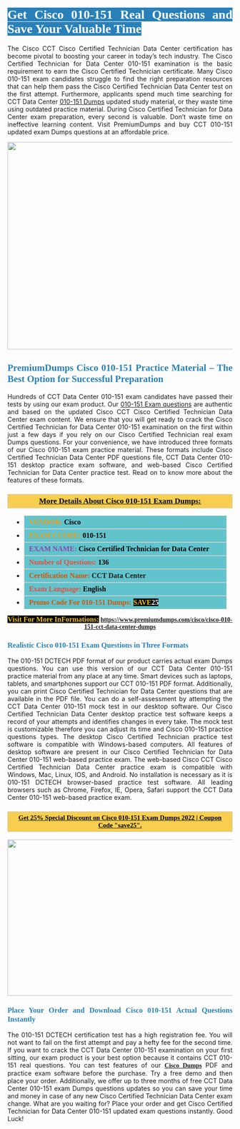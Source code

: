 <h1 style="text-align: justify;"><span style="color:#ffffff;"><span style="font-family:Georgia,serif;"><strong><span style="background-color:#2980b9;">Get Cisco 010-151 Real Questions and Save Your Valuable Time</span></strong></span></span></h1>

<p style="text-align: justify;">The Cisco CCT Cisco Certified Technician Data Center certification has become pivotal to boosting your career in today’s tech industry. The Cisco Certified Technician for Data Center 010-151 examination is the basic requirement to earn the Cisco Certified Technician certificate. Many Cisco 010-151 exam candidates struggle to find the right preparation resources that can help them pass the Cisco Certified Technician Data Center test on the first attempt. Furthermore, applicants spend much time searching for CCT Data Center <a href="https://www.premiumdumps.com/cisco/cisco-010-151-cct-data-center-dumps">010-151 Dumps</a> updated study material, or they waste time using outdated practice material. During Cisco Certified Technician for Data Center exam preparation, every second is valuable. Don’t waste time on ineffective learning content. Visit PremiumDumps and buy CCT 010-151 updated exam Dumps questions at an affordable price.</p>

<p style="text-align: center;"><a href="https://www.premiumdumps.com/cisco/cisco-010-151-cct-data-center-dumps"><img alt="" src="https://i.imgur.com/KJGzbJ2.jpeg" style="width: 700px; height: 465px;" /></a></p>

<h2 style="text-align: justify;"><span style="color:#2980b9;"><span style="font-family:Georgia,serif;"><strong>PremiumDumps Cisco 010-151 Practice Material – The Best Option for Successful Preparation</strong></span></span></h2>

<p style="text-align: justify;">Hundreds of CCT Data Center 010-151 exam candidates have passed their tests by using our exam product. Our <a href="https://www.premiumdumps.com/cisco/cisco-010-151-cct-data-center-dumps">010-151 Exam questions</a> are authentic and based on the updated Cisco CCT Cisco Certified Technician Data Center exam content. We ensure that you will get ready to crack the Cisco Certified Technician for Data Center 010-151 examination on the first within just a few days if you rely on our Cisco Certified Technician real exam Dumps questions. For your convenience, we have introduced three formats of our Cisco 010-151 exam practice material. These formats include Cisco Certified Technician Data Center PDF questions file, CCT Data Center 010-151 desktop practice exam software, and web-based Cisco Certified Technician for Data Center practice test. Read on to know more about the features of these formats.</p>

<h3 style="background: #f7ce50; border: 1px solid rgb(204, 204, 204); padding: 5px 10px; text-align: center;"><span style="font-family:Georgia,serif;"><u><u><span style="color:#000000;"><span style="font-size:11pt"><span style="line-height:normal"><b><span style="font-size:13.0pt"><span cambria="">More Details About Cisco 010-151 Exam Dumps:</span></span></b></span></span></span></u></u></span></h3>

<ul>
	<li style="margin:0cm 10pt">
	<div style="background:#61c4cd; border: 1px solid rgb(204, 204, 204); padding: 5px 10px; text-align: justify;"><span style="font-family:Georgia,serif;"><span style="font-size:11pt"><span style="line-height:normal"><b><span style="font-size:12.0pt"><span new="" roman="" times=""><span style="color:#f39c12;">VENDOR:</span> <span style="color:#000000;">Cisco</span></span></span></b></span></span></span></div>
	</li>
	<li style="margin:0cm 10pt">
	<div style="background: #61c4cd; border: 1px solid rgb(204, 204, 204); padding: 5px 10px; text-align: justify;"><span style="font-family:Georgia,serif;"><span style="font-size:11pt"><span style="line-height:normal"><b><span style="font-size:12.0pt"><span new="" roman="" times=""><span style="color:#f39c12;">EXAM CCODE:</span> <span style="color:#000000;">010-151</span></span></span></b></span></span></span></div>
	</li>
	<li style="margin:0cm 10pt">
	<div style="background: #61c4cd; border: 1px solid rgb(204, 204, 204); padding: 5px 10px; text-align: justify;"><span style="font-family:Georgia,serif;"><span style="font-size:11pt"><span style="line-height:normal"><b><span style="font-size:12.0pt"><span new="" roman="" times=""><span style="color:#8e44ad;">EXAM NAME:</span> <span style="color:#000000;">Cisco Certified Technician for Data Center</span></span></span></b></span></span></span></div>
	</li>
	<li style="margin:0cm 10pt">
	<div style="background: #61c4cd; border: 1px solid rgb(204, 204, 204); padding: 5px 10px;"><span style="font-family:Georgia,serif;"><span style="font-size:11pt"><span style="line-height:normal"><b><span style="font-size:12.0pt"><span new="" roman="" times=""><span style="color:#e74c3c;">Number of Questions:</span><span style="color:#000000;"><span style="color:#f1c40f;"> </span>136</span></span></span></b></span></span></span></div>
	</li>
	<li style="margin:0cm 10pt">
	<div style="background: #61c4cd; border: 1px solid rgb(204, 204, 204); padding: 5px 10px; text-align: justify;"><span style="font-family:Georgia,serif;"><span style="font-size:11pt"><span style="line-height:normal"><b><span style="font-size:12.0pt"><span new="" roman="" times=""><span style="color:#d35400;">Certification Name:</span> CCT Data Center</span></span></b></span></span></span></div>
	</li>
	<li style="margin:0cm 10pt">
	<div style="background: #61c4cd; border: 1px solid rgb(204, 204, 204); padding: 5px 10px; text-align: justify;"><span style="font-family:Georgia,serif;"><span style="font-size:11pt"><span style="line-height:normal"><b><span style="font-size:12.0pt"><span new="" roman="" times=""><span style="color:#e74c3c;">Exam Language:</span> <span style="color:#000000;">English</span></span></span></b></span></span></span></div>
	</li>
	<li style="margin:0cm 10pt">
	<div style="background: #61c4cd; border: 1px solid rgb(204, 204, 204); padding: 5px 10px;"><span style="font-family:Georgia,serif;"><span style="font-size:11pt"><span style="line-height:normal"><b><span style="font-size:12.0pt"><span new="" roman="" times=""><span style="color:#d35400;">Promo Code For 010-151 Dumps:</span><span style="color:#f1c40f;"> <span style="background-color:#000000;">SAVE</span></span><span style="color:#ffffff;"><span style="background-color:#000000;">25</span></span></span></span></b></span></span></span></div>
	</li>
</ul>

<p style="text-align: center;"><span style="font-family:Georgia,serif;"><strong><span style="font-size:16px;"><span style="color:#f1c40f;"><span style="background-color:#000000;">Visit For More InFormations:</span></span></span> <a href="https://www.premiumdumps.com/cisco/cisco-010-151-cct-data-center-dumps">https://www.premiumdumps.com/cisco/cisco-010-151-cct-data-center-dumps</a></strong></span></p>

<h3 style="text-align: justify;"><span style="color:#2980b9;"><span style="font-family:Georgia,serif;"><strong><strong><strong>Realistic Cisco 010-151 Exam Questions in Three Formats</strong></strong></strong></span></span></h3>

<p style="text-align: justify;">The 010-151 DCTECH PDF format of our product carries actual exam Dumps questions. You can use this version of our CCT Data Center 010-151 practice material from any place at any time. Smart devices such as laptops, tablets, and smartphones support our CCT 010-151 PDF format. Additionally, you can print Cisco Certified Technician for Data Center questions that are available in the PDF file. You can do a self-assessment by attempting the CCT Data Center 010-151 mock test in our desktop software. Our Cisco Certified Technician Data Center desktop practice test software keeps a record of your attempts and identifies changes in every take. The mock test is customizable therefore you can adjust its time and Cisco 010-151 practice questions types. The desktop Cisco Certified Technician practice test software is compatible with Windows-based computers. All features of desktop software are present in our Cisco Certified Technician for Data Center 010-151 web-based practice exam. The web-based Cisco CCT Cisco Certified Technician Data Center practice exam is compatible with Windows, Mac, Linux, IOS, and Android. No installation is necessary as it is 010-151 DCTECH browser-based practice test software. All leading browsers such as Chrome, Firefox, IE, Opera, Safari support the CCT Data Center 010-151 web-based practice exam.</p>

<h3 style="background: rgb(247, 206, 80); border: 1px solid rgb(204, 204, 204); padding: 5px 10px; text-align: center;"><span style="font-family:Georgia,serif;"><u><span style="color:#000000;"><span style="font-size:11pt;"><span style="line-height:normal;"><b><span cambria="">Get 25% Special Discount on Cisco 010-151 Exam Dumps 2022 | Coupon Code "save25".</span></b></span></span></span></u></span></h3>

<p style="text-align: center;"><strong><strong><a href="https://www.premiumdumps.com/cisco/cisco-010-151-cct-data-center-dumps"><img alt="" src="https://i.imgur.com/F18GQwv.jpeg" style="width: 700px; height: 350px;" /></a></strong></strong></p>

<h3 style="text-align: justify;"><strong><span style="color:#2980b9;"><span style="font-family:Georgia,serif;"><strong><strong><strong>Place Your Order and Download Cisco 010-151 Actual Questions Instantly</strong></strong></strong></span></span></strong></h3>

<p style="text-align: justify;">The 010-151 DCTECH certification test has a high registration fee. You will not want to fail on the first attempt and pay a hefty fee for the second time. If you want to crack the CCT Data Center 010-151 examination on your first sitting, our exam product is your best option because it contains CCT 010-151 real questions. You can test features of our <span style="font-family:Georgia,serif;"><strong><a href="https://www.premiumdumps.com/cisco-exam-dumps">Cisco Dumps</a></strong></span> PDF and practice exam software before the purchase. Try a free demo and then place your order. Additionally, we offer up to three months of free CCT Data Center 010-151 exam Dumps questions updates so you can save your time and money in case of any new Cisco Certified Technician Data Center exam change. What are you waiting for? Place your order and get Cisco Certified Technician for Data Center 010-151 updated exam questions instantly. Good Luck!</p>
